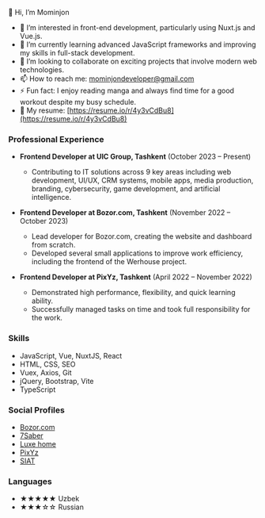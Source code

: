 👋 Hi, I’m Mominjon
- 👀 I’m interested in front-end development, particularly using Nuxt.js and Vue.js.
- 🌱 I’m currently learning advanced JavaScript frameworks and improving my skills in full-stack development.
- 💞️ I’m looking to collaborate on exciting projects that involve modern web technologies.
- 📫 How to reach me: mominjondeveloper@gmail.com
- ⚡ Fun fact: I enjoy reading manga and always find time for a good workout despite my busy schedule.
- 📄 My resume: [https://resume.io/r/4y3vCdBu8](https://resume.io/r/4y3vCdBu8)

### Professional Experience
- **Frontend Developer at UIC Group, Tashkent** (October 2023 – Present)
  - Contributing to IT solutions across 9 key areas including web development, UI/UX, CRM systems, mobile apps, media production, branding, cybersecurity, game development, and artificial intelligence.

- **Frontend Developer at Bozor.com, Tashkent** (November 2022 – October 2023)
  - Lead developer for Bozor.com, creating the website and dashboard from scratch.
  - Developed several small applications to improve work efficiency, including the frontend of the Werhouse project.

- **Frontend Developer at PixYz, Tashkent** (April 2022 – November 2022)
  - Demonstrated high performance, flexibility, and quick learning ability.
  - Successfully managed tasks on time and took full responsibility for the work.

### Skills
- JavaScript, Vue, NuxtJS, React
- HTML, CSS, SEO
- Vuex, Axios, Git
- jQuery, Bootstrap, Vite
- TypeScript

### Social Profiles
- [Bozor.com](https://bozor.com/)
- [7Saber](https://7saber.uz/)
- [Luxe home](https://luxehome.netlify.app/)
- [PixYz](https://pixyz-vuetify.netlify.app/)
- [SIAT](http://siat.stat.uz/)

### Languages
- ★★★★★ Uzbek
- ★★★☆☆ Russian

<!---
MominjonVue/MominjonVue is a ✨ special ✨ repository because its `README.md` (this file) appears on your GitHub profile.
You can click the Preview link to take a look at your changes.
--->
